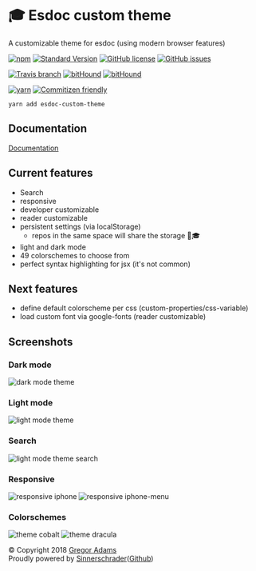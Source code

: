 # 🎓 Esdoc custom theme

A customizable theme for esdoc (using modern browser features)

[![npm](https://img.shields.io/npm/v/esdoc-custom-theme.svg?style=flat-square)](https://www.npmjs.com/package/esdoc-custom-theme)
[![Standard Version](https://img.shields.io/badge/release-standard%20version-44aa44.svg?style=flat-square)](https://github.com/conventional-changelog/standard-version)
[![GitHub license](https://img.shields.io/badge/license-MIT-blue.svg?style=flat-square)](https://raw.githubusercontent.com/sinnerschrader/esdoc-custom-theme/master/LICENSE)
[![GitHub issues](https://img.shields.io/github/issues/sinnerschrader/esdoc-custom-theme.svg?style=flat-square)](https://github.com/sinnerschrader/esdoc-custom-theme/issues)

[![Travis branch](https://img.shields.io/travis/sinnerschrader/esdoc-custom-theme/master.svg?style=flat-square)](https://travis-ci.org/sinnerschrader/esdoc-custom-theme)
[![bitHound](https://img.shields.io/bithound/code/github/sinnerschrader/esdoc-custom-theme.svg?style=flat-square)](https://www.bithound.io/github/sinnerschrader/esdoc-custom-theme)
[![bitHound](https://img.shields.io/bithound/devDependencies/github/sinnerschrader/esdoc-custom-theme.svg?style=flat-square)](https://www.bithound.io/github/sinnerschrader/esdoc-custom-theme)



[![yarn](https://img.shields.io/badge/yarn-friendly-2c8ebb.svg?style=flat-square)](https://yarnpkg.com/)
[![Commitizen friendly](https://img.shields.io/badge/commitizen-friendly-44aa44.svg?style=flat-square)](http://commitizen.github.io/cz-cli/)


```shell
yarn add esdoc-custom-theme
```

## Documentation

[Documentation](https://sinnerschrader.github.io/esdoc-custom-theme/)

## Current features

* Search
* responsive
* developer customizable
* reader customizable
* persistent settings (via localStorage)
  * repos in the same space will share the storage 👻🎓
* light and dark mode
* 49 colorschemes to choose from
* perfect syntax highlighting for jsx (it's not common)

## Next features

* define default colorscheme per css (custom-properties/css-variable)
* load custom font via google-fonts (reader customizable)

## Screenshots

### Dark mode

<img src="https://cdn.rawgit.com/sinnerschrader/esdoc-custom-theme/master/.github/images/dark-mode.png" alt="dark mode theme"/>

### Light mode

<img src="https://cdn.rawgit.com/sinnerschrader/esdoc-custom-theme/master/.github/images/light-mode.png" alt="light mode theme"/>

### Search

<img src="https://cdn.rawgit.com/sinnerschrader/esdoc-custom-theme/master/.github/images/light-mode-search.png" alt="light mode theme search"/>

### Responsive

<img src="https://cdn.rawgit.com/sinnerschrader/esdoc-custom-theme/master/.github/images/iphone.png" alt="responsive iphone"/>

<img src="https://cdn.rawgit.com/sinnerschrader/esdoc-custom-theme/master/.github/images/iphone-menu.png" alt="responsive iphone-menu"/>

### Colorschemes

<img src="https://cdn.rawgit.com/sinnerschrader/esdoc-custom-theme/master/.github/images/theme-cobalt.png" alt="theme cobalt"/>

<img src="https://cdn.rawgit.com/sinnerschrader/esdoc-custom-theme/master/.github/images/theme-dracula.png" alt="theme dracula"/>

© Copyright 2018 [Gregor Adams](https://github.com/pixelass)  
Proudly powered by [Sinnerschrader](https://sinnerschrader.com)([Github](https://github.com/sinnerschrader))
